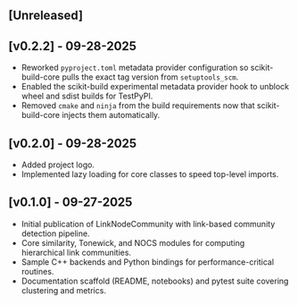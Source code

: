 ## [Unreleased]

## [v0.2.2] - 09-28-2025
- Reworked `pyproject.toml` metadata provider configuration so scikit-build-core pulls the exact tag version from `setuptools_scm`.
- Enabled the scikit-build experimental metadata provider hook to unblock wheel and sdist builds for TestPyPI.
- Removed `cmake` and `ninja` from the build requirements now that scikit-build-core injects them automatically.

## [v0.2.0] - 09-28-2025
- Added project logo.
- Implemented lazy loading for core classes to speed top-level imports.

## [v0.1.0] - 09-27-2025
- Initial publication of LinkNodeCommunity with link-based community detection pipeline.
- Core similarity, Tonewick, and NOCS modules for computing hierarchical link communities.
- Sample C++ backends and Python bindings for performance-critical routines.
- Documentation scaffold (README, notebooks) and pytest suite covering clustering and metrics.
